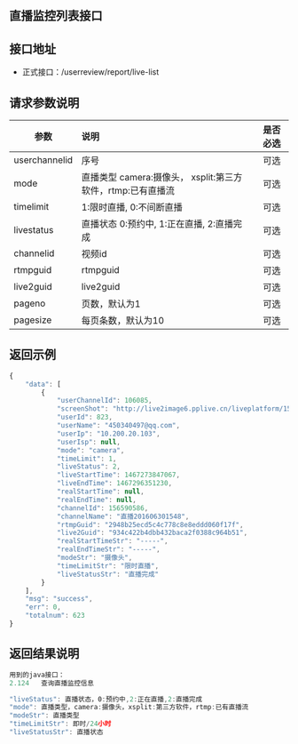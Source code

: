 直播监控列表接口
----------

接口地址
----------
  * 正式接口：/userreview/report/live-list

请求参数说明
----------
|  参数         |说明          |是否必选|
| ------------- |:-------------|:-----:|
| userchannelid       | 序号 |可选    |
| mode | 直播类型 camera:摄像头， xsplit:第三方软件，rtmp:已有直播流 |可选    |
| timelimit| 1:限时直播, 0:不间断直播  |可选    |
| livestatus| 直播状态 0:预约中, 1:正在直播, 2:直播完成 |可选    |
| channelid| 视频id |可选    |
| rtmpguid| rtmpguid|可选    |
| live2guid| live2guid |可选    |
| pageno      | 页数，默认为1 |可选    |
| pagesize      | 每页条数，默认为10 |可选    |
返回示例
----------
```javascript
{
    "data": [
        {
            "userChannelId": 106085,
            "screenShot": "http://live2image6.pplive.cn/liveplatform/156590586.jpg",
            "userId": 823,
            "userName": "450340497@qq.com",
            "userIp": "10.200.20.103",
            "userIsp": null,
            "mode": "camera",
            "timeLimit": 1,
            "liveStatus": 2,
            "liveStartTime": 1467273847067,
            "liveEndTime": 1467296351230,
            "realStartTime": null,
            "realEndTime": null,
            "channelId": 156590586,
            "channelName": "直播201606301548",
            "rtmpGuid": "2948b25ecd5c4c778c8e8eddd060f17f",
            "live2Guid": "934c422b4dbb432baca2f0388c964b51",
            "realStartTimeStr": "-----",
            "realEndTimeStr": "-----",
            "modeStr": "摄像头",
            "timeLimitStr": "限时直播",
            "liveStatusStr": "直播完成"
        }
    ],
    "msg": "success",
    "err": 0,
    "totalnum": 623
}
```

返回结果说明
----------
```javascript
用到的java接口：
2.124	查询直播监控信息

"liveStatus": 直播状态，0:预约中,2:正在直播,2:直播完成
"mode": 直播类型，camera:摄像头，xsplit:第三方软件，rtmp:已有直播流
"modeStr": 直播类型
"timeLimitStr": 即时/24小时
"liveStatusStr": 直播状态
```